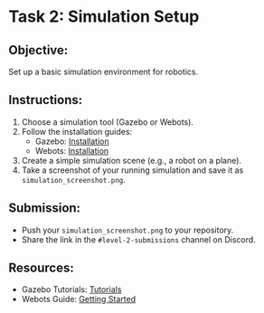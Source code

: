 
# Task 2: Simulation Setup

## Objective:
Set up a basic simulation environment for robotics.

## Instructions:
1. Choose a simulation tool (Gazebo or Webots).
2. Follow the installation guides:
   - Gazebo: [Installation](http://gazebosim.org/tutorials?tut=install)
   - Webots: [Installation](https://cyberbotics.com/doc/guide/installation)
3. Create a simple simulation scene (e.g., a robot on a plane).
4. Take a screenshot of your running simulation and save it as `simulation_screenshot.png`.

## Submission:
- Push your `simulation_screenshot.png` to your repository.
- Share the link in the `#level-2-submissions` channel on Discord.

## Resources:
- Gazebo Tutorials: [Tutorials](https://gazebosim.org/docs/latest/getstarted/)
- Webots Guide: [Getting Started](https://cyberbotics.com/doc/guide/index)
